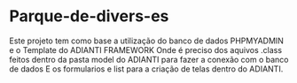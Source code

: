 # Parque-de-divers-es
Este projeto tem como base a utilização do banco de dados PHPMYADMIN e o Template do ADIANTI FRAMEWORK
Onde é preciso dos aquivos .class feitos dentro da pasta model do ADIANTI para fazer a conexão com o banco de dados
E os formularios e list para a criação de telas dentro do ADIANTI.
